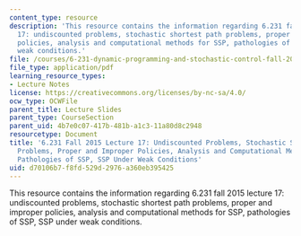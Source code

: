 ```yaml
---
content_type: resource
description: 'This resource contains the information regarding 6.231 fall 2015 lecture
  17: undiscounted problems, stochastic shortest path problems, proper and improper
  policies, analysis and computational methods for SSP, pathologies of SSP, SSP under
  weak conditions.'
file: /courses/6-231-dynamic-programming-and-stochastic-control-fall-2015/d70106b7f8fd529d2976a360eb395425_MIT6_231F15_Lec17.pdf
file_type: application/pdf
learning_resource_types:
- Lecture Notes
license: https://creativecommons.org/licenses/by-nc-sa/4.0/
ocw_type: OCWFile
parent_title: Lecture Slides
parent_type: CourseSection
parent_uid: 4b7e0c07-417b-481b-a1c3-11a80d8c2948
resourcetype: Document
title: '6.231 Fall 2015 Lecture 17: Undiscounted Problems, Stochastic Shortest Path
  Problems, Proper and Improper Policies, Analysis and Computational Methods for SSP,
  Pathologies of SSP, SSP Under Weak Conditions'
uid: d70106b7-f8fd-529d-2976-a360eb395425
---
```

This resource contains the information regarding 6.231 fall 2015 lecture 17: undiscounted problems, stochastic shortest path problems, proper and improper policies, analysis and computational methods for SSP, pathologies of SSP, SSP under weak conditions.